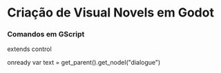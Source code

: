 # Criação de Visual Novels em Godot

### Comandos em GScript

extends control

onready var text = get_parent().get_nodel("dialogue")
